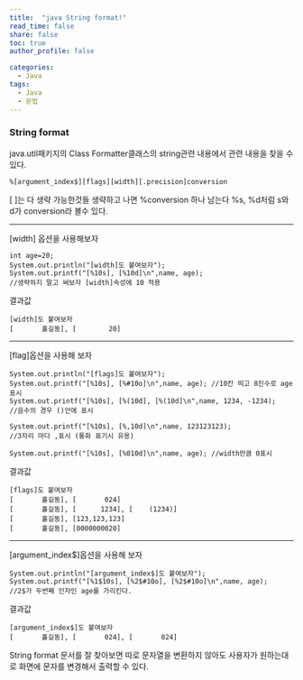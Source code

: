 ```yaml
---
title:  "java String format!"
read_time: false
share: false
toc: true
author_profile: false

categories:
  - Java
tags:
  - Java
  - 문법
---
```


### String format

java.util패키지의 Class Formatter클래스의 string관련 내용에서 관련 내용을 찾을 수 있다.

```%[argument_index$][flags][width][.precision]conversion```  

[ ]는 다 생략 가능한것들 생략하고 나면 %conversion 하나 남는다
%s, %d처럼 s와 d가 conversion라 볼수 있다.

---
[width] 옵션을 사용해보자
```
int age=20;
System.out.println("[width]도 붙여보자");
System.out.printf("[%10s], [%10d]\n",name, age);
//생략하지 말고 써보자 [width]속성에 10 적용
```

결과값
```
[width]도 붙여보자
[       홀길동], [        20]
```
---

[flag]옵션을 사용해 보자

```
System.out.println("[flags]도 붙여보자");
System.out.printf("[%10s], [%#10o]\n",name, age); //10칸 띄고 8진수로 age표시
System.out.printf("[%10s], [%(10d], [%(10d]\n",name, 1234, -1234); 
//음수의 경우 ()안에 표시

System.out.printf("[%10s], [%,10d]\n",name, 123123123); 
//3자리 마다 ,표시 (통화 표기시 유용)

System.out.printf("[%10s], [%010d]\n",name, age); //width만큼 0표시
```
결과값
```
[flags]도 붙여보자
[       홀길동], [       024]
[       홀길동], [      1234], [    (1234)]
[       홀길동], [123,123,123]
[       홀길동], [0000000020]
```
---

[argument_index$]옵션을 사용해 보자
```
System.out.println("[argument_index$]도 붙여보자");
System.out.printf("[%1$10s], [%2$#10o], [%2$#10o]\n",name, age);
//2$가 두번째 인자인 age를 가리킨다.
```
결과값
```
[argument_index$]도 붙여보자
[       홀길동], [       024], [       024]
```
String format 문서를 잘 찾아보면 따로 문자열을 변환하지 않아도
사용자가 원하는대로 화면에 문자를 변경해서 출력할 수 있다.